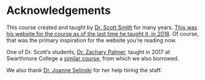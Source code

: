# Acknowledgements

This course created and taught by [Dr. Scott Smith](https://www.cs.jhu.edu/~scott/) for many years. [This was his website for the course as of the last time he taught it, in 2018](https://pl.cs.jhu.edu/oose/index.shtml). Of course, that was the primary inspiration for the website you’re reading now.

One of Dr. Scott’s students, [Dr. Zachary Palmer](https://www.cs.swarthmore.edu/~zpalmer/), taught in 2017 at Swarthmore College a [similar course](https://www.cs.swarthmore.edu/~zpalmer/cs71/f17/), from which we also borrowed.

We also thank [Dr. Joanne Selinski](https://www.cs.jhu.edu/~joanne/) for her help hiring the staff.
